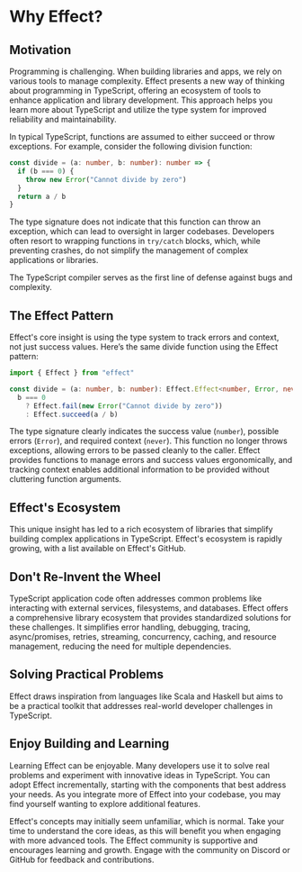 # Why Effect?

## Motivation

Programming is challenging. When building libraries and apps, we rely on various tools to manage complexity. Effect presents a new way of thinking about programming in TypeScript, offering an ecosystem of tools to enhance application and library development. This approach helps you learn more about TypeScript and utilize the type system for improved reliability and maintainability.

In typical TypeScript, functions are assumed to either succeed or throw exceptions. For example, consider the following division function:

```ts
const divide = (a: number, b: number): number => {
  if (b === 0) {
    throw new Error("Cannot divide by zero")
  }
  return a / b
}
```

The type signature does not indicate that this function can throw an exception, which can lead to oversight in larger codebases. Developers often resort to wrapping functions in `try/catch` blocks, which, while preventing crashes, do not simplify the management of complex applications or libraries. 

The TypeScript compiler serves as the first line of defense against bugs and complexity.

## The Effect Pattern

Effect's core insight is using the type system to track errors and context, not just success values. Here’s the same divide function using the Effect pattern:

```ts
import { Effect } from "effect"

const divide = (a: number, b: number): Effect.Effect<number, Error, never> =>
  b === 0
    ? Effect.fail(new Error("Cannot divide by zero"))
    : Effect.succeed(a / b)
```

The type signature clearly indicates the success value (`number`), possible errors (`Error`), and required context (`never`). This function no longer throws exceptions, allowing errors to be passed cleanly to the caller. Effect provides functions to manage errors and success values ergonomically, and tracking context enables additional information to be provided without cluttering function arguments.

## Effect's Ecosystem

This unique insight has led to a rich ecosystem of libraries that simplify building complex applications in TypeScript. Effect's ecosystem is rapidly growing, with a list available on Effect's GitHub.

## Don't Re-Invent the Wheel

TypeScript application code often addresses common problems like interacting with external services, filesystems, and databases. Effect offers a comprehensive library ecosystem that provides standardized solutions for these challenges. It simplifies error handling, debugging, tracing, async/promises, retries, streaming, concurrency, caching, and resource management, reducing the need for multiple dependencies.

## Solving Practical Problems

Effect draws inspiration from languages like Scala and Haskell but aims to be a practical toolkit that addresses real-world developer challenges in TypeScript.

## Enjoy Building and Learning

Learning Effect can be enjoyable. Many developers use it to solve real problems and experiment with innovative ideas in TypeScript. You can adopt Effect incrementally, starting with the components that best address your needs. As you integrate more of Effect into your codebase, you may find yourself wanting to explore additional features.

Effect's concepts may initially seem unfamiliar, which is normal. Take your time to understand the core ideas, as this will benefit you when engaging with more advanced tools. The Effect community is supportive and encourages learning and growth. Engage with the community on Discord or GitHub for feedback and contributions.